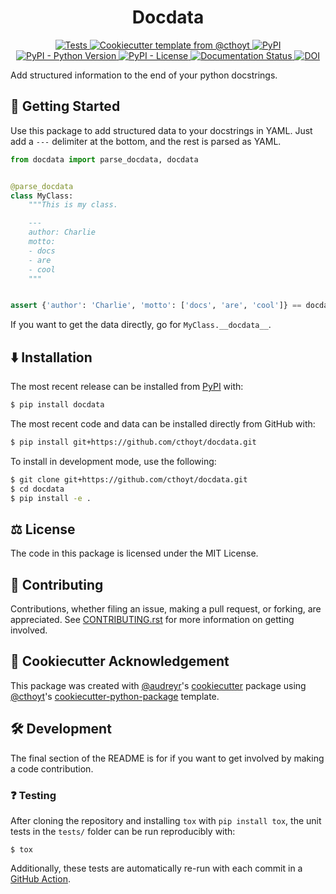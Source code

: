 <!--
<p align="center">
  <img src="docs/source/logo.png" height="150">
</p>
-->

<h1 align="center">
  Docdata
</h1>

<p align="center">
    <a href="https://github.com/cthoyt/docdata/actions?query=workflow%3ATests">
        <img alt="Tests" src="https://github.com/cthoyt/docdata/workflows/Tests/badge.svg" />
    </a>
    <a href="https://github.com/cthoyt/cookiecutter-python-package">
        <img alt="Cookiecutter template from @cthoyt" src="https://img.shields.io/badge/Cookiecutter-python--package-yellow" /> 
    </a>
    <a href="https://pypi.org/project/docdata">
        <img alt="PyPI" src="https://img.shields.io/pypi/v/docdata" />
    </a>
    <a href="https://pypi.org/project/docdata">
        <img alt="PyPI - Python Version" src="https://img.shields.io/pypi/pyversions/docdata" />
    </a>
    <a href="https://github.com/cthoyt/docdata/blob/main/LICENSE">
        <img alt="PyPI - License" src="https://img.shields.io/pypi/l/docdata" />
    </a>
    <a href='https://docdata.readthedocs.io/en/latest/?badge=latest'>
        <img src='https://readthedocs.org/projects/docdata/badge/?version=latest' alt='Documentation Status' />
    </a>
    <a href="https://zenodo.org/badge/latestdoi/340714491">
        <img src="https://zenodo.org/badge/340714491.svg" alt="DOI">
    </a>
</p>

Add structured information to the end of your python docstrings.

## 💪 Getting Started

Use this package to add structured data to your docstrings in YAML. Just
add a `---` delimiter at the bottom, and the rest is parsed as YAML.

```python
from docdata import parse_docdata, docdata


@parse_docdata
class MyClass:
    """This is my class.

    ---
    author: Charlie
    motto:
    - docs
    - are
    - cool
    """


assert {'author': 'Charlie', 'motto': ['docs', 'are', 'cool']} == docdata(MyClass)
```

If you want to get the data directly, go for `MyClass.__docdata__`.

## ⬇️ Installation

The most recent release can be installed from
[PyPI](https://pypi.org/project/docdata/) with:

```bash
$ pip install docdata
```

The most recent code and data can be installed directly from GitHub with:

```bash
$ pip install git+https://github.com/cthoyt/docdata.git
```

To install in development mode, use the following:

```bash
$ git clone git+https://github.com/cthoyt/docdata.git
$ cd docdata
$ pip install -e .
```

## ⚖️ License

The code in this package is licensed under the MIT License.

## 🙏 Contributing

Contributions, whether filing an issue, making a pull request, or forking, are appreciated. See
[CONTRIBUTING.rst](https://github.com/cthoyt/docdata/blob/master/CONTRIBUTING.rst) for more information on getting
involved.

## 🍪 Cookiecutter Acknowledgement

This package was created with [@audreyr](https://github.com/audreyr)'s
[cookiecutter](https://github.com/cookiecutter/cookiecutter) package using [@cthoyt](https://github.com/cthoyt)'s
[cookiecutter-python-package](https://github.com/cthoyt/cookiecutter-python-package) template.

## 🛠️ Development

The final section of the README is for if you want to get involved by making a code contribution.

### ❓ Testing

After cloning the repository and installing `tox` with `pip install tox`, the unit tests in the `tests/` folder can be
run reproducibly with:

```shell
$ tox
```

Additionally, these tests are automatically re-run with each commit in
a [GitHub Action](https://github.com/cthoyt/docdata/actions?query=workflow%3ATests).
